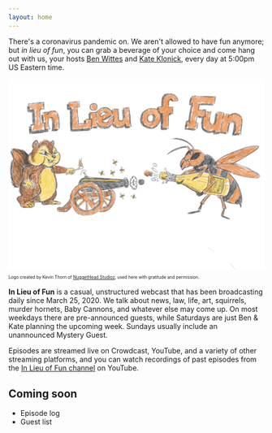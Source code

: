 ```yaml
---
layout: home
---
```


There's a coronavirus pandemic on. We aren't allowed to have fun anymore; but
*in lieu of fun*, you can grab a beverage of your choice and come hang out with
us, your hosts [Ben Wittes][ben] and [Kate Klonick][kate], every day at 5:00pm
US Eastern time.

![In Lieu of Fun Logo](/assets/ilof-logo.jpg)
<span style="font-size: 60%">Logo created by Kevin Thorn of
[NuggetHead Studioz](https://nuggethead.net/), used here with gratitude and
permission.</span>

**In Lieu of Fun** is a casual, unstructured webcast that has been broadcasting
daily since March 25, 2020.  We talk about news, law, life, art, squirrels,
murder hornets, Baby Cannons, and whatever else may come up. On most weekdays
there are pre-announced guests, while Saturdays are just Ben & Kate planning
the upcoming week. Sundays usually include an unannounced Mystery Guest.

Episodes are streamed live on Crowdcast, YouTube, and a variety of other
streaming platforms, and you can watch recordings of past episodes from the [In
Lieu of Fun channel][yt] on YouTube.

## Coming soon

- Episode log
- Guest list

[ben]: https://twitter.com/benjaminwittes
[kate]: https://twitter.com/klonick
[yt]: https://www.youtube.com/channel/UC8lKFNnYE1War3a41Q41fMw
